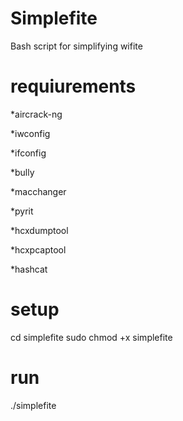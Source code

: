 # Simplefite
Bash script for simplifying wifite

# requiurements
 *aircrack-ng
 
 *iwconfig
 
 *ifconfig
 
 *bully
 
 *macchanger
 
 *pyrit
 
 *hcxdumptool
 
 *hcxpcaptool
 
 *hashcat
 
# setup
cd simplefite
sudo chmod +x simplefite

# run
./simplefite
